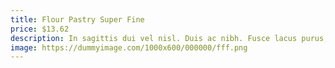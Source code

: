 ```yaml
---
title: Flour Pastry Super Fine
price: $13.62
description: In sagittis dui vel nisl. Duis ac nibh. Fusce lacus purus, aliquet at, feugiat non, pretium quis, lectus.
image: https://dummyimage.com/1000x600/000000/fff.png
---
```

